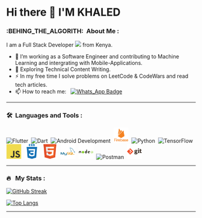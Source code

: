 # Hi there 👋 I'M KHALED

### :BEHING_THE_ALGORITH: &nbsp;About Me :

I am a Full Stack Developer <img src="https://media.giphy.com/media/WUlplcMpOCEmTGBtBW/giphy.gif" width="30"> from Kenya.

- 🔭 I’m working as a Software Engineer and contributing to Machine Learning and intergrating with Mobile-Applications.
- 🌱 Exploring Technical Content Writing.
- ⚡ In my free time I solve problems on LeetCode & CodeWars and read tech articles.
- 📫 How to reach me: &nbsp; [![Whats_App Badge](https://img.shields.io/badge/WhatsApp-25D366?style=for-the-badge&logo=whatsapp&logoColor=white)]()
---
### 🛠 &nbsp;Languages and Tools :

<p>
<img src="https://cdn.jsdelivr.net/gh/devicons/devicon/icons/flutter/flutter-original.svg" title="Flutter" alt="Flutter" width="40" height="40"/>&nbsp;
<img src="https://cdn.jsdelivr.net/gh/devicons/devicon/icons/dart/dart-original.svg" title="Dart" alt="Dart" width="40" height="40"/>&nbsp;
<img src="https://cdn.jsdelivr.net/gh/devicons/devicon/icons/androidstudio/androidstudio-original.svg" title="Android" alt="Android Development" width="40" height="40"/>&nbsp;
<img src="https://github.com/devicons/devicon/blob/master/icons/firebase/firebase-plain-wordmark.svg" title="Firebase" alt="Firebase" width="40" height="40"/>&nbsp;
<img src="https://cdn.jsdelivr.net/gh/devicons/devicon/icons/python/python-original.svg"  title="Python" alt="Python" width="40" height="40"/>&nbsp;
<img src="https://cdn.jsdelivr.net/gh/devicons/devicon/icons/tensorflow/tensorflow-original-wordmark.svg"  title="TensorFlow" alt="TensorFlow" width="40" height="40"/>&nbsp;
<img src="https://github.com/devicons/devicon/blob/master/icons/javascript/javascript-original.svg" title="JavaScript" alt="JavaScript" width="40" height="40"/>&nbsp;
<img src="https://github.com/devicons/devicon/blob/master/icons/css3/css3-plain-wordmark.svg"  title="CSS3" alt="CSS" width="40" height="40"/>&nbsp;
<img src="https://github.com/devicons/devicon/blob/master/icons/html5/html5-original.svg" title="HTML5" alt="HTML" width="40" height="40"/>&nbsp;
<img src="https://github.com/devicons/devicon/blob/master/icons/mysql/mysql-original-wordmark.svg" title="MySQL"  alt="MySQL" width="40" height="40"/>&nbsp;
<img src="https://github.com/devicons/devicon/blob/master/icons/nodejs/nodejs-original-wordmark.svg" title="NodeJS" alt="NodeJS" width="40" height="40"/>&nbsp;
<img src="https://www.vectorlogo.zone/logos/getpostman/getpostman-icon.svg" title="Postman"  alt="Postman" width="40" height="40"/>&nbsp;
<img src="https://github.com/devicons/devicon/blob/master/icons/git/git-original-wordmark.svg" title="Git" **alt="Git" width="40" height="40"/>&nbsp;
</p>

---
### 🔥 &nbsp; My Stats :
[![GitHub Streak](http://github-readme-streak-stats.herokuapp.com?user=KHALEDKHLYAN&theme=dark&background=000000)](https://git.io/streak-stats)

[![Top Langs](https://github-readme-stats.vercel.app/api/top-langs/?username=KHALEDKHLYAN&layout=compact&theme=vision-friendly-dark)](https://github.com/anuraghazra/github-readme-stats)

---
